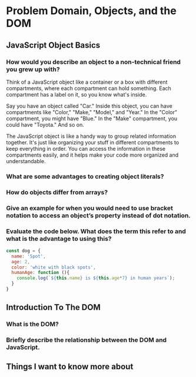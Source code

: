 # Problem Domain, Objects, and the DOM

## JavaScript Object Basics

### How would you describe an object to a non-technical friend you grew up with?

Think of a JavaScript object like a container or a box with different compartments, where each compartment can hold something.
Each compartment has a label on it, so you know what's inside.

Say you have an object called "Car." Inside this object, you can have compartments like "Color," "Make," "Model," and "Year."
In the "Color" compartment, you might have "Blue." In the "Make" compartment, you could have "Toyota." And so on.

The JavaScript object is like a handy way to group related information together. It's just like organizing your stuff in different
compartments to keep everything in order. You can access the information in these compartments easily, and it helps make your code
more organized and understandable.

### What are some advantages to creating object literals?

### How do objects differ from arrays?

### Give an example for when you would need to use bracket notation to access an object’s property instead of dot notation.

### Evaluate the code below. What does the term this refer to and what is the advantage to using this?

```js
const dog = {
  name: 'Spot',
  age: 2,
  color: 'white with black spots',
  humanAge: function (){
    console.log(`${this.name} is ${this.age*7} in human years`);
  }
}
```

## Introduction To The DOM

### What is the DOM?

### Briefly describe the relationship between the DOM and JavaScript.

## Things I want to know more about
